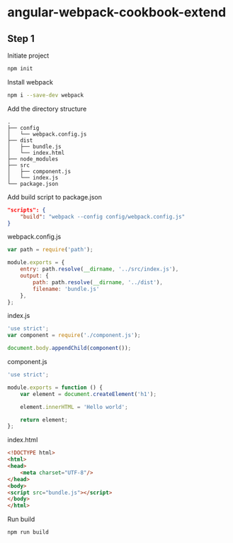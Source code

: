 angular-webpack-cookbook-extend
============

## Step 1

Initiate project

```sh
npm init
```

Install webpack
```sh
npm i --save-dev webpack
```

Add the directory structure

    .
    ├── config
    │   └── webpack.config.js
    ├── dist
    │   ├── bundle.js
    │   └── index.html
    ├── node_modules
    ├── src
    │   ├── component.js
    │   └── index.js
    └── package.json

Add build script to package.json

```json
"scripts": {
    "build": "webpack --config config/webpack.config.js"
}
```

webpack.config.js

```js
var path = require('path');

module.exports = {
    entry: path.resolve(__dirname, '../src/index.js'),
    output: {
        path: path.resolve(__dirname, '../dist'),
        filename: 'bundle.js'
    },
};
```

index.js

```js
'use strict';
var component = require('./component.js');

document.body.appendChild(component());
```

component.js

```js
'use strict';

module.exports = function () {
    var element = document.createElement('h1');

    element.innerHTML = 'Hello world';

    return element;
};

```

index.html

```html
<!DOCTYPE html>
<html>
<head>
    <meta charset="UTF-8"/>
</head>
<body>
<script src="bundle.js"></script>
</body>
</html>

```

Run build
```sh
npm run build
```
